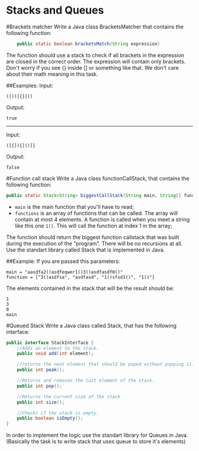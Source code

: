 Stacks and Queues
=====================

#Brackets matcher
Write a Java class BracketsMatcher that contains the following function:

```Java
    public static boolean bracketsMatch(String expression)
```

The function should use a stack to check if all brackets in the expression are closed in the correct order. The  expression will contain only brackets. Don't worry if you see {} inside [] or something like that. We don't care about their math meaning in this task.

##Examples:
Input:

```
(())[{}]()
```

Output:

```
true
```
___

Input:

```
([{]){[()]}
```

Output:

```
false
```

#Function call stack
Write a Java class functionCallStack, that contains the following function:

``` JAVA
public static Stack<String> biggestCallStack(String main, String[] functions)
``` 

* ```main``` is the main function that you'll have to read;
* ```functions``` is an array of functions that can be called. The array will contain at most 4 elements. A function is called when you meet a string like this one ```1()```. This will call the function at index 1 in the array;

The function should return the biggest function callstack that was built during the execution of the "program". There will be no recursions at all. Use the standart library called Stack that is implemented in Java.

##Example:
If you are passed this parameters:

```
main = "aasdfa2()asdfeqwer1()3()asdfasdf0()"
function = ["3()asdfsa", "asdfasd", "1()sfsd1()", "1()"]
```

The elements contained in the stack that will be the result should be:

```
1
3
0
main
```

#Queued Stack
Write a Java class called Stack, that has the following interface:
```Java
public interface StackInterface {
    //Adds an element to the stack.
    public void add(int element);

    //returns the next element that should be poped without popping it.
    public int peak();

    //Returns and removes the last element of the stack.
    public int pop();

    //Returns the current size of the stack
    public int size();

    //Checks if the stack is empty.
    public boolean isEmpty();
}

```

In order to implement the logic use the standart library for Queues in Java. (Basically the task is to write stack that uses queue to store it's elements)
